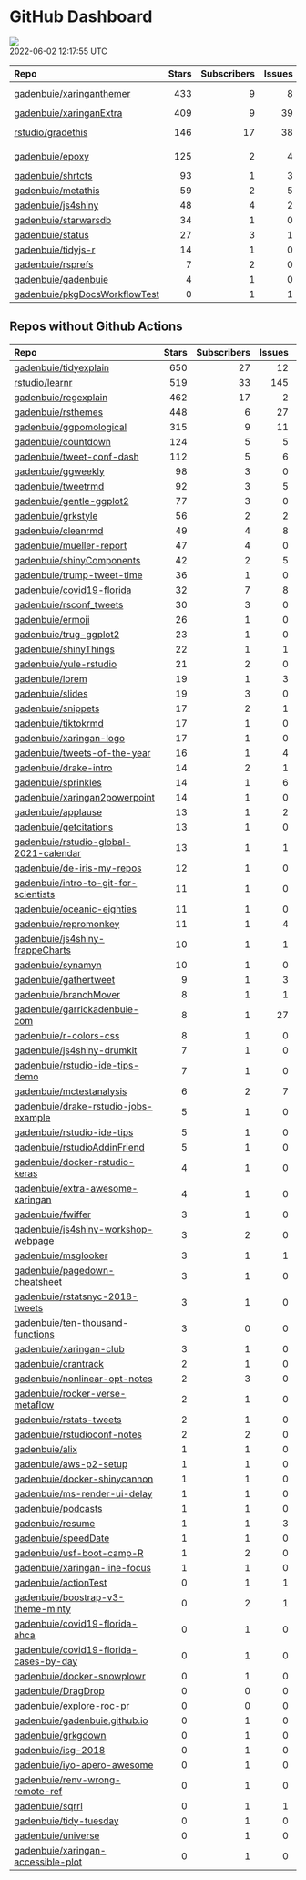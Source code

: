 GitHub Dashboard
================

![](https://github.com/gadenbuie/status/workflows/Render%20Status/badge.svg)  
2022-06-02 12:17:55 UTC

| Repo                                                                              | Stars | Subscribers | Issues | Forks | Status                                                                                                                                                                                                                                                                                                                                                                                                                                                                        | Commit                                                                                                                                                                              |
|:----------------------------------------------------------------------------------|------:|------------:|-------:|------:|:------------------------------------------------------------------------------------------------------------------------------------------------------------------------------------------------------------------------------------------------------------------------------------------------------------------------------------------------------------------------------------------------------------------------------------------------------------------------------|:------------------------------------------------------------------------------------------------------------------------------------------------------------------------------------|
| [gadenbuie/xaringanthemer](https://github.com/gadenbuie/xaringanthemer)           |   433 |           9 |      8 |    25 | [![](https://github.com/gadenbuie/xaringanthemer/workflows/R-CMD-check/badge.svg)](https://github.com/gadenbuie/xaringanthemer/actions/runs/1671399796) [![](https://github.com/gadenbuie/xaringanthemer/workflows/Package%20Maintenance/badge.svg)](https://github.com/gadenbuie/xaringanthemer/actions/runs/1671399797) [![](https://github.com/gadenbuie/xaringanthemer/workflows/pkgdown/badge.svg)](https://github.com/gadenbuie/xaringanthemer/actions/runs/1671399795) | <a href="https://github.com/gadenbuie/xaringanthemer/commit/10d67c898f40175f944054a34236b69753c0f7f9" title="docs: poppins for headings">10d67c</a>                                 |
| [gadenbuie/xaringanExtra](https://github.com/gadenbuie/xaringanExtra)             |   409 |           9 |     39 |    33 | [![](https://github.com/gadenbuie/xaringanExtra/workflows/tic/badge.svg)](https://github.com/gadenbuie/xaringanExtra/actions/runs/2407146161)                                                                                                                                                                                                                                                                                                                                 | <a href="https://github.com/gadenbuie/xaringanExtra/commit/ce8be698e0f12f754dd29b3214b5f8f2b65f35f8" title="init (#160)">ce8be6</a>                                                 |
| [rstudio/gradethis](https://github.com/rstudio/gradethis)                         |   146 |          17 |     38 |    45 | [![](https://github.com/rstudio/gradethis/workflows/R-CMD-check/badge.svg)](https://github.com/rstudio/gradethis/actions/runs/2387330346) [![](https://github.com/rstudio/gradethis/workflows/Package%20Maintenance/badge.svg)](https://github.com/rstudio/gradethis/actions/runs/2387330364) [![](https://github.com/rstudio/gradethis/workflows/pkgdown/badge.svg)](https://github.com/rstudio/gradethis/actions/runs/2387330345)                                           | <a href="https://github.com/rstudio/gradethis/commit/ef28fd22c12f998792676e0aba3868ebc1b271e2" title="Move `split_code_headers()` to gradethis (#313)">ef28fd</a>                   |
| [gadenbuie/epoxy](https://github.com/gadenbuie/epoxy)                             |   125 |           2 |      4 |     6 | [![](https://github.com/gadenbuie/epoxy/workflows/Package%20Maintenance/badge.svg)](https://github.com/gadenbuie/epoxy/actions/runs/2418930984) [![](https://github.com/gadenbuie/epoxy/workflows/R-CMD-check/badge.svg)](https://github.com/gadenbuie/epoxy/actions/runs/2418930979) [![](https://github.com/gadenbuie/epoxy/workflows/pkgdown/badge.svg)](https://github.com/gadenbuie/epoxy/actions/runs/2418930978)                                                       | <a href="https://github.com/gadenbuie/epoxy/commit/ccea8f601ab6b5de94f305ee3e060dc67193d1b2" title="chore: Don't depend on {stats} or include doc functions in coverage">ccea8f</a> |
| [gadenbuie/shrtcts](https://github.com/gadenbuie/shrtcts)                         |    93 |           1 |      3 |     4 | [![](https://github.com/gadenbuie/shrtcts/workflows/tic/badge.svg)](https://github.com/gadenbuie/shrtcts/actions/runs/2406790933)                                                                                                                                                                                                                                                                                                                                             | <a href="https://github.com/gadenbuie/shrtcts/commit/12ef67f860ede6e8989abbaeca9147cc73cc3877" title="v0.1.2">12ef67</a>                                                            |
| [gadenbuie/metathis](https://github.com/gadenbuie/metathis)                       |    59 |           2 |      5 |     3 | [![](https://github.com/gadenbuie/metathis/workflows/tic/badge.svg)](https://github.com/gadenbuie/metathis/actions/runs/2406804586)                                                                                                                                                                                                                                                                                                                                           | <a href="https://github.com/gadenbuie/metathis/commit/2ce85ec9b81995c8da41119c23bfe27fbe4fd35c" title="new pkgdown theme">2ce85e</a>                                                |
| [gadenbuie/js4shiny](https://github.com/gadenbuie/js4shiny)                       |    48 |           4 |      2 |     2 | [![](https://github.com/gadenbuie/js4shiny/workflows/tic/badge.svg)](https://github.com/gadenbuie/js4shiny/actions/runs/2406787232)                                                                                                                                                                                                                                                                                                                                           | <a href="https://github.com/gadenbuie/js4shiny/commit/e7d2e9b55032452f532c8dc9ad069edd16b811ed" title="Match pkgdown docs to my site styles (#21)">e7d2e9</a>                       |
| [gadenbuie/starwarsdb](https://github.com/gadenbuie/starwarsdb)                   |    34 |           1 |      0 |     2 | [![](https://github.com/gadenbuie/starwarsdb/workflows/tic/badge.svg)](https://github.com/gadenbuie/starwarsdb/actions/runs/2407984929)                                                                                                                                                                                                                                                                                                                                       | <a href="https://github.com/gadenbuie/starwarsdb/commit/b6339df02e2a2394120ddf36d74b746d1f141f33" title="Update {tic} badge in README (#5)">b6339d</a>                              |
| [gadenbuie/status](https://github.com/gadenbuie/status)                           |    27 |           3 |      1 |     5 | [![](https://github.com/gadenbuie/status/workflows/Render%20Status/badge.svg)](https://github.com/gadenbuie/status/actions/runs/2428138574)                                                                                                                                                                                                                                                                                                                                   | <a href="https://github.com/gadenbuie/status/commit/46b0fc14799398dc549ddd8fe2ca415fc13654a3" title="[status] 2022-06-01 12:19:31 UTC">46b0fc</a>                                   |
| [gadenbuie/tidyjs-r](https://github.com/gadenbuie/tidyjs-r)                       |    14 |           1 |      0 |     0 | [![](https://github.com/gadenbuie/tidyjs-r/workflows/.github/workflows/update-tidyjs.yaml/badge.svg)](https://github.com/gadenbuie/tidyjs-r/actions/runs/2406368479)                                                                                                                                                                                                                                                                                                          | <a href="https://github.com/gadenbuie/tidyjs-r/commit/d4f83e0d6fe139259729cd520842f2654e872322" title="v2.4.5">d4f83e</a>                                                           |
| [gadenbuie/rsprefs](https://github.com/gadenbuie/rsprefs)                         |     7 |           2 |      0 |     0 | [![](https://github.com/gadenbuie/rsprefs/workflows/R-CMD-check/badge.svg)](https://github.com/gadenbuie/rsprefs/actions/runs/2177592057) [![](https://github.com/gadenbuie/rsprefs/workflows/pkgdown/badge.svg)](https://github.com/gadenbuie/rsprefs/actions/runs/2177592053)                                                                                                                                                                                               | <a href="https://github.com/gadenbuie/rsprefs/commit/5f0d07787d47564ce33386951512b5836fa57a3a" title="Fix github navbar link">5f0d07</a>                                            |
| [gadenbuie/gadenbuie](https://github.com/gadenbuie/gadenbuie)                     |     4 |           1 |      0 |     6 | [![](https://github.com/gadenbuie/gadenbuie/workflows/Metrics/badge.svg)](https://github.com/gadenbuie/gadenbuie/actions/runs/2427857937)                                                                                                                                                                                                                                                                                                                                     | <a href="https://github.com/gadenbuie/gadenbuie/commit/be545ef9d552ea05560b51cbcaf4ce556ce81d0e" title="Update github-metrics.svg - [Skip GitHub Action]">be545e</a>                |
| [gadenbuie/pkgDocsWorkflowTest](https://github.com/gadenbuie/pkgDocsWorkflowTest) |     0 |           1 |      1 |     0 | [![](https://github.com/gadenbuie/pkgDocsWorkflowTest/workflows/pkgdown/badge.svg)](https://github.com/gadenbuie/pkgDocsWorkflowTest/actions/runs/2183678548)                                                                                                                                                                                                                                                                                                                 | <a href="https://github.com/gadenbuie/pkgDocsWorkflowTest/commit/ea84ec2d65abc5b1c640e54d029111f2b9832402" title="test rmarkdon situation">ea84ec</a>                               |

## Repos without Github Actions

| Repo                                                                                                | Stars | Subscribers | Issues | Forks |
|:----------------------------------------------------------------------------------------------------|------:|------------:|-------:|------:|
| [gadenbuie/tidyexplain](https://github.com/gadenbuie/tidyexplain)                                   |   650 |          27 |     12 |   115 |
| [rstudio/learnr](https://github.com/rstudio/learnr)                                                 |   519 |          33 |    145 |   221 |
| [gadenbuie/regexplain](https://github.com/gadenbuie/regexplain)                                     |   462 |          17 |      2 |    24 |
| [gadenbuie/rsthemes](https://github.com/gadenbuie/rsthemes)                                         |   448 |           6 |     27 |    39 |
| [gadenbuie/ggpomological](https://github.com/gadenbuie/ggpomological)                               |   315 |           9 |     11 |    21 |
| [gadenbuie/countdown](https://github.com/gadenbuie/countdown)                                       |   124 |           5 |      5 |    11 |
| [gadenbuie/tweet-conf-dash](https://github.com/gadenbuie/tweet-conf-dash)                           |   112 |           5 |      6 |    70 |
| [gadenbuie/ggweekly](https://github.com/gadenbuie/ggweekly)                                         |    98 |           3 |      0 |    11 |
| [gadenbuie/tweetrmd](https://github.com/gadenbuie/tweetrmd)                                         |    92 |           3 |      5 |     9 |
| [gadenbuie/gentle-ggplot2](https://github.com/gadenbuie/gentle-ggplot2)                             |    77 |           3 |      0 |    20 |
| [gadenbuie/grkstyle](https://github.com/gadenbuie/grkstyle)                                         |    56 |           2 |      2 |    11 |
| [gadenbuie/cleanrmd](https://github.com/gadenbuie/cleanrmd)                                         |    49 |           4 |      8 |     2 |
| [gadenbuie/mueller-report](https://github.com/gadenbuie/mueller-report)                             |    47 |           4 |      0 |    26 |
| [gadenbuie/shinyComponents](https://github.com/gadenbuie/shinyComponents)                           |    42 |           2 |      5 |     4 |
| [gadenbuie/trump-tweet-time](https://github.com/gadenbuie/trump-tweet-time)                         |    36 |           1 |      0 |     0 |
| [gadenbuie/covid19-florida](https://github.com/gadenbuie/covid19-florida)                           |    32 |           7 |      8 |    10 |
| [gadenbuie/rsconf_tweets](https://github.com/gadenbuie/rsconf_tweets)                               |    30 |           3 |      0 |    13 |
| [gadenbuie/ermoji](https://github.com/gadenbuie/ermoji)                                             |    26 |           1 |      0 |     1 |
| [gadenbuie/trug-ggplot2](https://github.com/gadenbuie/trug-ggplot2)                                 |    23 |           1 |      0 |     7 |
| [gadenbuie/shinyThings](https://github.com/gadenbuie/shinyThings)                                   |    22 |           1 |      1 |     3 |
| [gadenbuie/yule-rstudio](https://github.com/gadenbuie/yule-rstudio)                                 |    21 |           2 |      0 |     9 |
| [gadenbuie/lorem](https://github.com/gadenbuie/lorem)                                               |    19 |           1 |      3 |     2 |
| [gadenbuie/slides](https://github.com/gadenbuie/slides)                                             |    19 |           3 |      0 |    16 |
| [gadenbuie/snippets](https://github.com/gadenbuie/snippets)                                         |    17 |           2 |      1 |     6 |
| [gadenbuie/tiktokrmd](https://github.com/gadenbuie/tiktokrmd)                                       |    17 |           1 |      0 |     0 |
| [gadenbuie/xaringan-logo](https://github.com/gadenbuie/xaringan-logo)                               |    17 |           1 |      0 |    16 |
| [gadenbuie/tweets-of-the-year](https://github.com/gadenbuie/tweets-of-the-year)                     |    16 |           1 |      4 |     2 |
| [gadenbuie/drake-intro](https://github.com/gadenbuie/drake-intro)                                   |    14 |           2 |      1 |     5 |
| [gadenbuie/sprinkles](https://github.com/gadenbuie/sprinkles)                                       |    14 |           1 |      6 |     1 |
| [gadenbuie/xaringan2powerpoint](https://github.com/gadenbuie/xaringan2powerpoint)                   |    14 |           1 |      0 |     1 |
| [gadenbuie/applause](https://github.com/gadenbuie/applause)                                         |    13 |           1 |      2 |     1 |
| [gadenbuie/getcitations](https://github.com/gadenbuie/getcitations)                                 |    13 |           1 |      0 |     4 |
| [gadenbuie/rstudio-global-2021-calendar](https://github.com/gadenbuie/rstudio-global-2021-calendar) |    13 |           1 |      1 |     4 |
| [gadenbuie/de-iris-my-repos](https://github.com/gadenbuie/de-iris-my-repos)                         |    12 |           1 |      0 |     0 |
| [gadenbuie/intro-to-git-for-scientists](https://github.com/gadenbuie/intro-to-git-for-scientists)   |    11 |           1 |      0 |     2 |
| [gadenbuie/oceanic-eighties](https://github.com/gadenbuie/oceanic-eighties)                         |    11 |           1 |      0 |     5 |
| [gadenbuie/repromonkey](https://github.com/gadenbuie/repromonkey)                                   |    11 |           1 |      4 |     0 |
| [gadenbuie/js4shiny-frappeCharts](https://github.com/gadenbuie/js4shiny-frappeCharts)               |    10 |           1 |      1 |     3 |
| [gadenbuie/synamyn](https://github.com/gadenbuie/synamyn)                                           |    10 |           1 |      0 |     0 |
| [gadenbuie/gathertweet](https://github.com/gadenbuie/gathertweet)                                   |     9 |           1 |      3 |     3 |
| [gadenbuie/branchMover](https://github.com/gadenbuie/branchMover)                                   |     8 |           1 |      1 |     2 |
| [gadenbuie/garrickadenbuie-com](https://github.com/gadenbuie/garrickadenbuie-com)                   |     8 |           1 |     27 |     5 |
| [gadenbuie/r-colors-css](https://github.com/gadenbuie/r-colors-css)                                 |     8 |           1 |      0 |     2 |
| [gadenbuie/js4shiny-drumkit](https://github.com/gadenbuie/js4shiny-drumkit)                         |     7 |           1 |      0 |     1 |
| [gadenbuie/rstudio-ide-tips-demo](https://github.com/gadenbuie/rstudio-ide-tips-demo)               |     7 |           1 |      0 |     2 |
| [gadenbuie/mctestanalysis](https://github.com/gadenbuie/mctestanalysis)                             |     6 |           2 |      7 |     2 |
| [gadenbuie/drake-rstudio-jobs-example](https://github.com/gadenbuie/drake-rstudio-jobs-example)     |     5 |           1 |      0 |     0 |
| [gadenbuie/rstudio-ide-tips](https://github.com/gadenbuie/rstudio-ide-tips)                         |     5 |           1 |      0 |     1 |
| [gadenbuie/rstudioAddinFriend](https://github.com/gadenbuie/rstudioAddinFriend)                     |     5 |           1 |      0 |     1 |
| [gadenbuie/docker-rstudio-keras](https://github.com/gadenbuie/docker-rstudio-keras)                 |     4 |           1 |      0 |     1 |
| [gadenbuie/extra-awesome-xaringan](https://github.com/gadenbuie/extra-awesome-xaringan)             |     4 |           1 |      0 |     3 |
| [gadenbuie/fwiffer](https://github.com/gadenbuie/fwiffer)                                           |     3 |           1 |      0 |     0 |
| [gadenbuie/js4shiny-workshop-webpage](https://github.com/gadenbuie/js4shiny-workshop-webpage)       |     3 |           2 |      0 |     5 |
| [gadenbuie/msglooker](https://github.com/gadenbuie/msglooker)                                       |     3 |           1 |      1 |     0 |
| [gadenbuie/pagedown-cheatsheet](https://github.com/gadenbuie/pagedown-cheatsheet)                   |     3 |           1 |      0 |     0 |
| [gadenbuie/rstatsnyc-2018-tweets](https://github.com/gadenbuie/rstatsnyc-2018-tweets)               |     3 |           1 |      0 |     0 |
| [gadenbuie/ten-thousand-functions](https://github.com/gadenbuie/ten-thousand-functions)             |     3 |           0 |      0 |     0 |
| [gadenbuie/xaringan-club](https://github.com/gadenbuie/xaringan-club)                               |     3 |           1 |      0 |     0 |
| [gadenbuie/crantrack](https://github.com/gadenbuie/crantrack)                                       |     2 |           1 |      0 |     1 |
| [gadenbuie/nonlinear-opt-notes](https://github.com/gadenbuie/nonlinear-opt-notes)                   |     2 |           3 |      0 |     3 |
| [gadenbuie/rocker-verse-metaflow](https://github.com/gadenbuie/rocker-verse-metaflow)               |     2 |           1 |      0 |     0 |
| [gadenbuie/rstats-tweets](https://github.com/gadenbuie/rstats-tweets)                               |     2 |           1 |      0 |     0 |
| [gadenbuie/rstudioconf-notes](https://github.com/gadenbuie/rstudioconf-notes)                       |     2 |           2 |      0 |     0 |
| [gadenbuie/alix](https://github.com/gadenbuie/alix)                                                 |     1 |           1 |      0 |     0 |
| [gadenbuie/aws-p2-setup](https://github.com/gadenbuie/aws-p2-setup)                                 |     1 |           1 |      0 |     0 |
| [gadenbuie/docker-shinycannon](https://github.com/gadenbuie/docker-shinycannon)                     |     1 |           1 |      0 |     0 |
| [gadenbuie/ms-render-ui-delay](https://github.com/gadenbuie/ms-render-ui-delay)                     |     1 |           1 |      0 |     0 |
| [gadenbuie/podcasts](https://github.com/gadenbuie/podcasts)                                         |     1 |           1 |      0 |     0 |
| [gadenbuie/resume](https://github.com/gadenbuie/resume)                                             |     1 |           1 |      3 |     0 |
| [gadenbuie/speedDate](https://github.com/gadenbuie/speedDate)                                       |     1 |           1 |      0 |     1 |
| [gadenbuie/usf-boot-camp-R](https://github.com/gadenbuie/usf-boot-camp-R)                           |     1 |           2 |      0 |     3 |
| [gadenbuie/xaringan-line-focus](https://github.com/gadenbuie/xaringan-line-focus)                   |     1 |           1 |      0 |     0 |
| [gadenbuie/actionTest](https://github.com/gadenbuie/actionTest)                                     |     0 |           1 |      1 |     0 |
| [gadenbuie/boostrap-v3-theme-minty](https://github.com/gadenbuie/boostrap-v3-theme-minty)           |     0 |           2 |      1 |     1 |
| [gadenbuie/covid19-florida-ahca](https://github.com/gadenbuie/covid19-florida-ahca)                 |     0 |           1 |      0 |     0 |
| [gadenbuie/covid19-florida-cases-by-day](https://github.com/gadenbuie/covid19-florida-cases-by-day) |     0 |           1 |      0 |     0 |
| [gadenbuie/docker-snowplowr](https://github.com/gadenbuie/docker-snowplowr)                         |     0 |           1 |      0 |     0 |
| [gadenbuie/DragDrop](https://github.com/gadenbuie/DragDrop)                                         |     0 |           0 |      0 |     0 |
| [gadenbuie/explore-roc-pr](https://github.com/gadenbuie/explore-roc-pr)                             |     0 |           0 |      0 |     0 |
| [gadenbuie/gadenbuie.github.io](https://github.com/gadenbuie/gadenbuie.github.io)                   |     0 |           1 |      0 |     0 |
| [gadenbuie/grkgdown](https://github.com/gadenbuie/grkgdown)                                         |     0 |           1 |      0 |     0 |
| [gadenbuie/isg-2018](https://github.com/gadenbuie/isg-2018)                                         |     0 |           1 |      0 |     0 |
| [gadenbuie/iyo-apero-awesome](https://github.com/gadenbuie/iyo-apero-awesome)                       |     0 |           1 |      0 |     0 |
| [gadenbuie/renv-wrong-remote-ref](https://github.com/gadenbuie/renv-wrong-remote-ref)               |     0 |           1 |      0 |     0 |
| [gadenbuie/sqrrl](https://github.com/gadenbuie/sqrrl)                                               |     0 |           1 |      1 |     1 |
| [gadenbuie/tidy-tuesday](https://github.com/gadenbuie/tidy-tuesday)                                 |     0 |           1 |      0 |     0 |
| [gadenbuie/universe](https://github.com/gadenbuie/universe)                                         |     0 |           1 |      0 |     0 |
| [gadenbuie/xaringan-accessible-plot](https://github.com/gadenbuie/xaringan-accessible-plot)         |     0 |           1 |      0 |     0 |
